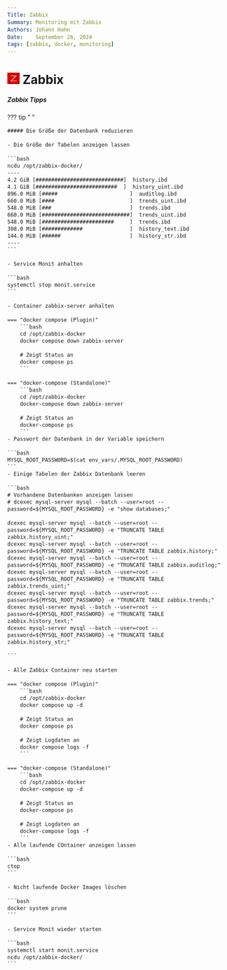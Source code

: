 ```yaml
---
Title: Zabbix
Summary: Monitoring mit Zabbix
Authors: Johann Hahn
Date:    September 26, 2024
tags: [zabbix, docker, monitoring]
---
```


# <img src="../../../assets/logos/zabbix.png" width="28" height="26" /> Zabbix

##### Zabbix Tipps

??? tip " "

    ##### Die Größe der Datenbank reduzieren

    - Die Größe der Tabelen anzeigen lassen

    ```bash
    ncdu /opt/zabbix-docker/
    ----
    4.2 GiB [############################]  history.ibd
    4.1 GiB [##########################  ]  history_uint.ibd
    896.0 MiB [#####                       ]  auditlog.ibd
    660.0 MiB [####                        ]  trends_uint.ibd
    548.0 MiB [###                         ]  trends.ibd
    660.0 MiB [############################]  trends_uint.ibd
    548.0 MiB [#######################     ]  trends.ibd
    308.0 MiB [#############               ]  history_text.ibd
    144.0 MiB [######                      ]  history_str.ibd
    ----
    ```

    - Service Monit anhalten

    ```bash
    systemctl stop monit.service
    ```

    - Container zabbix-server anhalten

    === "docker compose (Plugin)"
        ```bash
        cd /opt/zabbix-docker
        docker compose down zabbix-server

        # Zeigt Status an
        docker compose ps
        ```

    === "docker-compose (Standalone)"
        ```bash
        cd /opt/zabbix-docker
        docker-compose down zabbix-server

        # Zeigt Status an
        docker-compose ps
        ```
    - Passwort der Datenbank in der Variable speichern

    ```bash
    MYSQL_ROOT_PASSWORD=$(cat env_vars/.MYSQL_ROOT_PASSWORD)
    ```
    - Einige Tabelen der Zabbix Datenbank leeren

    ```bash
    # Vorhandene Datenbanken anzeigen lassen
    # dcexec mysql-server mysql --batch --user=root --password=${MYSQL_ROOT_PASSWORD} -e "show databases;"

    dcexec mysql-server mysql --batch --user=root --password=${MYSQL_ROOT_PASSWORD} -e "TRUNCATE TABLE zabbix.history_uint;"
    dcexec mysql-server mysql --batch --user=root --password=${MYSQL_ROOT_PASSWORD} -e "TRUNCATE TABLE zabbix.history;"
    dcexec mysql-server mysql --batch --user=root --password=${MYSQL_ROOT_PASSWORD} -e "TRUNCATE TABLE zabbix.auditlog;"
    dcexec mysql-server mysql --batch --user=root --password=${MYSQL_ROOT_PASSWORD} -e "TRUNCATE TABLE zabbix.trends_uint;"
    dcexec mysql-server mysql --batch --user=root --password=${MYSQL_ROOT_PASSWORD} -e "TRUNCATE TABLE zabbix.trends;"
    dcexec mysql-server mysql --batch --user=root --password=${MYSQL_ROOT_PASSWORD} -e "TRUNCATE TABLE zabbix.history_text;"
    dcexec mysql-server mysql --batch --user=root --password=${MYSQL_ROOT_PASSWORD} -e "TRUNCATE TABLE zabbix.history_str;"

    ```

    - Alle Zabbix Container neu starten

    === "docker compose (Plugin)"
        ```bash
        cd /opt/zabbix-docker
        docker compose up -d

        # Zeigt Status an
        docker compose ps

        # Zeigt Logdaten an
        docker compose logs -f
        ```

    === "docker-compose (Standalone)"
        ```bash
        cd /opt/zabbix-docker
        docker-compose up -d

        # Zeigt Status an
        docker-compose ps

        # Zeigt Logdaten an
        docker-compose logs -f
        ```
    - Alle laufende COntainer anzeigen lassen

    ```bash
    ctop
    ``` 

    - Nicht laufende Docker Images löschen 

    ```bash
    docker system prune
    ```

    - Service Monit wieder starten

    ```bash
    systemctl start monit.service
    ncdu /opt/zabbix-docker/
    ```
